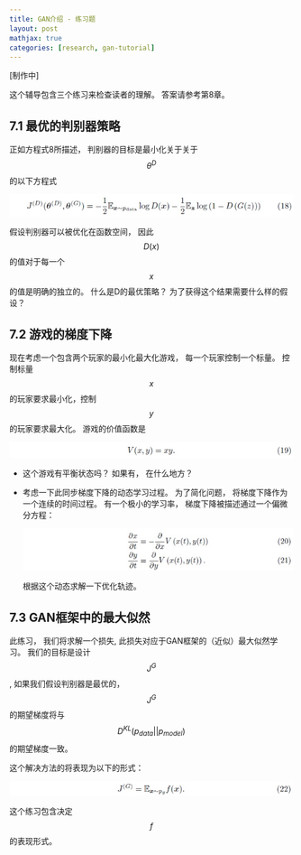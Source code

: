 ```yaml
---
title: GAN介绍 - 练习题
layout: post
mathjax: true
categories: [research, gan-tutorial]
---
```


[制作中]

这个辅导包含三个练习来检查读者的理解。 答案请参考第8章。

## 7.1 最优的判别器策略

正如方程式8所描述， 判别器的目标是最小化关于关于$$\theta^{D}$$的以下方程式

![Equation 18](/images/201705/10/eq18.jpg)

假设判别器可以被优化在函数空间， 因此$$D(x)$$的值对于每一个$$x$$的值是明确的独立的。 
什么是D的最优策略？ 为了获得这个结果需要什么样的假设？

## 7.2 游戏的梯度下降

现在考虑一个包含两个玩家的最小化最大化游戏， 每一个玩家控制一个标量。 
控制标量$$x$$的玩家要求最小化，控制$$y$$的玩家要求最大化。
游戏的价值函数是

![Equation 19](/images/201705/10/eq19.jpg)

* 这个游戏有平衡状态吗？ 如果有， 在什么地方？
* 考虑一下此同步梯度下降的动态学习过程。 为了简化问题， 将梯度下降作为一个连续的时间过程。 有一个极小的学习率， 梯度下降被描述通过一个偏微分方程：

  ![Equation 20, 21](/images/201705/10/eq20.jpg)

  根据这个动态求解一下优化轨迹。

## 7.3 GAN框架中的最大似然

此练习， 我们将求解一个损失, 此损失对应于GAN框架的（近似）最大似然学习。 
我们的目标是设计$$J^{G}$$, 如果我们假设判别器是最优的， $$J^{G}$$的期望梯度将与$$D^{KL}(p_{data}||p_{model})$$的期望梯度一致。

这个解决方法的将表现为以下的形式：

![Equation 22](/images/201705/10/eq22.jpg)

这个练习包含决定$$f$$的表现形式。
